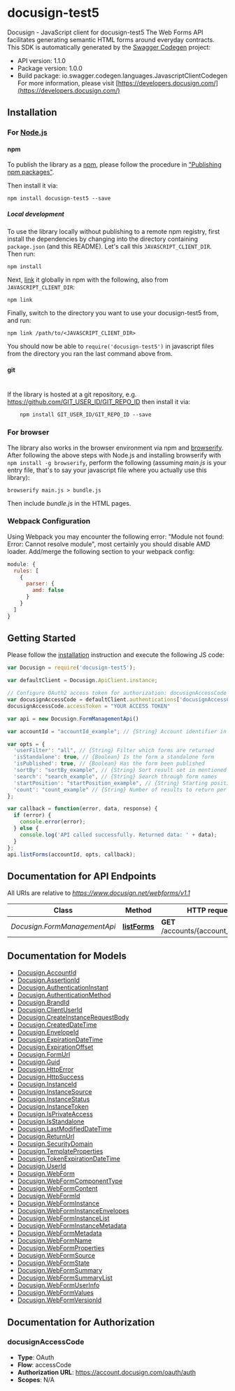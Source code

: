 # docusign-test5

Docusign - JavaScript client for docusign-test5
The Web Forms API facilitates generating semantic HTML forms around everyday contracts. 
This SDK is automatically generated by the [Swagger Codegen](https://github.com/swagger-api/swagger-codegen) project:

- API version: 1.1.0
- Package version: 1.0.0
- Build package: io.swagger.codegen.languages.JavascriptClientCodegen
For more information, please visit [https://developers.docusign.com/](https://developers.docusign.com/)

## Installation

### For [Node.js](https://nodejs.org/)

#### npm

To publish the library as a [npm](https://www.npmjs.com/),
please follow the procedure in ["Publishing npm packages"](https://docs.npmjs.com/getting-started/publishing-npm-packages).

Then install it via:

```shell
npm install docusign-test5 --save
```

##### Local development

To use the library locally without publishing to a remote npm registry, first install the dependencies by changing 
into the directory containing `package.json` (and this README). Let's call this `JAVASCRIPT_CLIENT_DIR`. Then run:

```shell
npm install
```

Next, [link](https://docs.npmjs.com/cli/link) it globally in npm with the following, also from `JAVASCRIPT_CLIENT_DIR`:

```shell
npm link
```

Finally, switch to the directory you want to use your docusign-test5 from, and run:

```shell
npm link /path/to/<JAVASCRIPT_CLIENT_DIR>
```

You should now be able to `require('docusign-test5')` in javascript files from the directory you ran the last 
command above from.

#### git
#
If the library is hosted at a git repository, e.g.
https://github.com/GIT_USER_ID/GIT_REPO_ID
then install it via:

```shell
    npm install GIT_USER_ID/GIT_REPO_ID --save
```

### For browser

The library also works in the browser environment via npm and [browserify](http://browserify.org/). After following
the above steps with Node.js and installing browserify with `npm install -g browserify`,
perform the following (assuming *main.js* is your entry file, that's to say your javascript file where you actually 
use this library):

```shell
browserify main.js > bundle.js
```

Then include *bundle.js* in the HTML pages.

### Webpack Configuration

Using Webpack you may encounter the following error: "Module not found: Error:
Cannot resolve module", most certainly you should disable AMD loader. Add/merge
the following section to your webpack config:

```javascript
module: {
  rules: [
    {
      parser: {
        amd: false
      }
    }
  ]
}
```

## Getting Started

Please follow the [installation](#installation) instruction and execute the following JS code:

```javascript
var Docusign = require('docusign-test5');

var defaultClient = Docusign.ApiClient.instance;

// Configure OAuth2 access token for authorization: docusignAccessCode
var docusignAccessCode = defaultClient.authentications['docusignAccessCode'];
docusignAccessCode.accessToken = "YOUR ACCESS TOKEN"

var api = new Docusign.FormManagementApi()

var accountId = "accountId_example"; // {String} Account identifier in which the webform resides

var opts = { 
  'userFilter': "all", // {String} Filter which forms are returned
  'isStandalone': true, // {Boolean} Is the form a standalone form
  'isPublished': true, // {Boolean} Has the form been published
  'sortBy': "sortBy_example", // {String} Sort result set in mentioned sort property:order. Default is lastModifiedDateTime:desc. Default sort is descending if not mentioned.
  'search': "search_example", // {String} Search through form names
  'startPosition': "startPosition_example", // {String} Starting position for desired page of results.
  'count': "count_example" // {String} Number of results to return per page.
};

var callback = function(error, data, response) {
  if (error) {
    console.error(error);
  } else {
    console.log('API called successfully. Returned data: ' + data);
  }
};
api.listForms(accountId, opts, callback);

```

## Documentation for API Endpoints

All URIs are relative to *https://www.docusign.net/webforms/v1.1*

Class | Method | HTTP request | Description
------------ | ------------- | ------------- | -------------
*Docusign.FormManagementApi* | [**listForms**](docs/FormManagementApi.md#listForms) | **GET** /accounts/{account_id}/forms | List Forms


## Documentation for Models

 - [Docusign.AccountId](docs/AccountId.md)
 - [Docusign.AssertionId](docs/AssertionId.md)
 - [Docusign.AuthenticationInstant](docs/AuthenticationInstant.md)
 - [Docusign.AuthenticationMethod](docs/AuthenticationMethod.md)
 - [Docusign.BrandId](docs/BrandId.md)
 - [Docusign.ClientUserId](docs/ClientUserId.md)
 - [Docusign.CreateInstanceRequestBody](docs/CreateInstanceRequestBody.md)
 - [Docusign.CreatedDateTime](docs/CreatedDateTime.md)
 - [Docusign.EnvelopeId](docs/EnvelopeId.md)
 - [Docusign.ExpirationDateTime](docs/ExpirationDateTime.md)
 - [Docusign.ExpirationOffset](docs/ExpirationOffset.md)
 - [Docusign.FormUrl](docs/FormUrl.md)
 - [Docusign.Guid](docs/Guid.md)
 - [Docusign.HttpError](docs/HttpError.md)
 - [Docusign.HttpSuccess](docs/HttpSuccess.md)
 - [Docusign.InstanceId](docs/InstanceId.md)
 - [Docusign.InstanceSource](docs/InstanceSource.md)
 - [Docusign.InstanceStatus](docs/InstanceStatus.md)
 - [Docusign.InstanceToken](docs/InstanceToken.md)
 - [Docusign.IsPrivateAccess](docs/IsPrivateAccess.md)
 - [Docusign.IsStandalone](docs/IsStandalone.md)
 - [Docusign.LastModifiedDateTime](docs/LastModifiedDateTime.md)
 - [Docusign.ReturnUrl](docs/ReturnUrl.md)
 - [Docusign.SecurityDomain](docs/SecurityDomain.md)
 - [Docusign.TemplateProperties](docs/TemplateProperties.md)
 - [Docusign.TokenExpirationDateTime](docs/TokenExpirationDateTime.md)
 - [Docusign.UserId](docs/UserId.md)
 - [Docusign.WebForm](docs/WebForm.md)
 - [Docusign.WebFormComponentType](docs/WebFormComponentType.md)
 - [Docusign.WebFormContent](docs/WebFormContent.md)
 - [Docusign.WebFormId](docs/WebFormId.md)
 - [Docusign.WebFormInstance](docs/WebFormInstance.md)
 - [Docusign.WebFormInstanceEnvelopes](docs/WebFormInstanceEnvelopes.md)
 - [Docusign.WebFormInstanceList](docs/WebFormInstanceList.md)
 - [Docusign.WebFormInstanceMetadata](docs/WebFormInstanceMetadata.md)
 - [Docusign.WebFormMetadata](docs/WebFormMetadata.md)
 - [Docusign.WebFormName](docs/WebFormName.md)
 - [Docusign.WebFormProperties](docs/WebFormProperties.md)
 - [Docusign.WebFormSource](docs/WebFormSource.md)
 - [Docusign.WebFormState](docs/WebFormState.md)
 - [Docusign.WebFormSummary](docs/WebFormSummary.md)
 - [Docusign.WebFormSummaryList](docs/WebFormSummaryList.md)
 - [Docusign.WebFormUserInfo](docs/WebFormUserInfo.md)
 - [Docusign.WebFormValues](docs/WebFormValues.md)
 - [Docusign.WebFormVersionId](docs/WebFormVersionId.md)


## Documentation for Authorization


### docusignAccessCode

- **Type**: OAuth
- **Flow**: accessCode
- **Authorization URL**: https://account.docusign.com/oauth/auth
- **Scopes**: N/A


